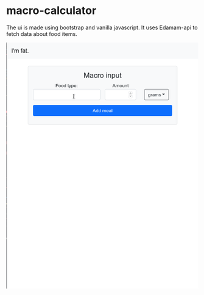 # macro-calculator

The ui is made using bootstrap and vanilla javascript. It uses Edamam-api to fetch data about food items.

![](macro_calc.gif)
